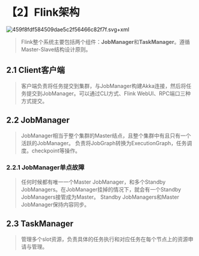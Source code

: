 # 【2】Flink架构
![459f8fdf584509dae5c2f56466c82f7f.svg+xml](evernotecid://9416FA4A-787D-48E7-9E85-F061AFB9BBF2/appyinxiangcom/27617559/ENResource/p51)
> Flink整个系统主要包括两个组件：**JobManager**和**TaskManager**。遵循Master-Slave结构设计原则。

## 2.1 Client客户端
> 客户端负责将任务提交到集群，与JobManager构建Akka连接，然后将任务提交到JobManager。可以通过CLI方式、Flink WebUI、RPC端口三种方式提交。

## 2.2 JobManager
> JobManager相当于整个集群的Master结点，且整个集群中有且只有一个活跃的JobManager。
> 负责将JobGraph转换为ExecutionGraph，任务调度。checkpoint等操作。

### 2.2.1 JobManager单点故障
> 任何时候都有唯一一个Master JobManager，和多个Standby JobManagers。在JobManager挂掉的情况下，就会有一个Standby JobManagers接管成为Master。
> Standby JobManagers和Master JobManager保持内容同步。

## 2.3 TaskManager
> 管理多个slot资源，负责具体的任务执行和对应任务在每个节点上的资源申请与管理。